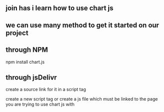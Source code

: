 ## join has i learn how to use chart js

## we can use many method to get it started on our project

## through NPM 
npm install chart.js

## through jsDelivr 
create a source link for it in a script tag 
 <script src="https://cdn.jsdelivr.net/npm/chart.js@4.2.1/dist/chart.umd.min.js"></script>

create a new script tag or create a js file which must be linked to the page you are trying to use chart js with 
<script>
    
</script>
 ##
